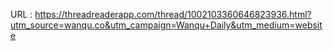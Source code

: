   
  URL : https://threadreaderapp.com/thread/1002103360646823936.html?utm_source=wanqu.co&utm_campaign=Wanqu+Daily&utm_medium=website